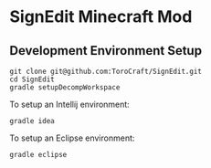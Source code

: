 # SignEdit Minecraft Mod

## Development Environment Setup

```
git clone git@github.com:ToroCraft/SignEdit.git
cd SignEdit
gradle setupDecompWorkspace
```

To setup an Intellij environment:
```
gradle idea
```

To setup an Eclipse environment:
```
gradle eclipse
```
